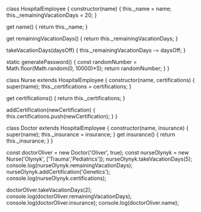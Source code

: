 class HospitalEmployee {
  constructor(name) {
    this._name = name;
    this._remainingVacationDays = 20;
  }
  
  get name() {
    return this._name;
  }
  
  get remainingVacationDays() {
    return this._remainingVacationDays;
  }
  
  takeVacationDays(daysOff) {
    this._remainingVacationDays -= daysOff;
  }
  
  static generatePassword() {
    const randomNumber = Math.floor(Math.random(0, 10000)*5);
    return randomNumber;
  }
}

class Nurse extends HospitalEmployee {
  constructor(name, certifications) {
    super(name);
    this._certifications = certifications;
  } 
  
  get certifications() {
    return this._certifications;
  }
  
  addCertification(newCertification) {
    this.certifications.push(newCertification);
  }
}

class Doctor extends HospitalEmployee {
  constructor(name, insurance) {
    super(name);
    this._insurance = insurance;
  }
  get insurance() {
    return this._insurance;
  } 
} 

const doctorOliver = new Doctor('Oliver', true);
const nurseOlynyk = new Nurse('Olynyk', ['Trauma','Pediatrics']);
nurseOlynyk.takeVacationDays(5);
console.log(nurseOlynyk.remainingVacationDays);
nurseOlynyk.addCertification('Genetics');
console.log(nurseOlynyk.certifications);

doctorOliver.takeVacationDays(2);
console.log(doctorOliver.remainingVacationDays);
console.log(doctorOliver.insurance);
console.log(doctorOliver.name);

